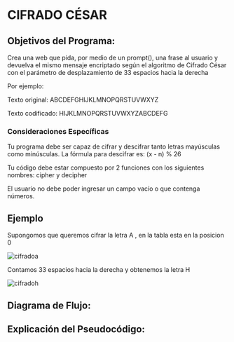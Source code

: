 # CIFRADO CÉSAR


## Objetivos del Programa:
<p> Crea una web que pida, por medio de un prompt(), una frase al usuario y devuelva el mismo mensaje encriptado según el algoritmo de Cifrado César con el parámetro de desplazamiento de 33 espacios hacia la derecha</p>

<p>Por ejemplo:</p>

<p>Texto original: ABCDEFGHIJKLMNOPQRSTUVWXYZ</p>
<p>Texto codificado: HIJKLMNOPQRSTUVWXYZABCDEFG</p>


### Consideraciones Específicas</p>

<p>Tu programa debe ser capaz de cifrar y descifrar tanto letras mayúsculas como minúsculas. La fórmula para descifrar es: (x - n) % 26</p>
<p>Tu código debe estar compuesto por 2 funciones con los siguientes nombres: cipher y decipher </p>
<p>El usuario no debe poder ingresar un campo vacío o que contenga números. </p>

## Ejemplo
<p> Supongomos que queremos cifrar la letra A , en la tabla esta en la posicion 0<p>
  
![cifradoa](https://user-images.githubusercontent.com/32310087/31506149-3f4f0e8e-af3c-11e7-8e43-9f18033c9127.PNG)

<p> Contamos 33 espacios hacia la derecha y obtenemos la letra H <p>
  
 ![cifradoh](https://user-images.githubusercontent.com/32310087/31506346-bd59712a-af3c-11e7-8f50-e682b7205453.PNG)

## Diagrama de Flujo:


## Explicación del Pseudocódigo:
